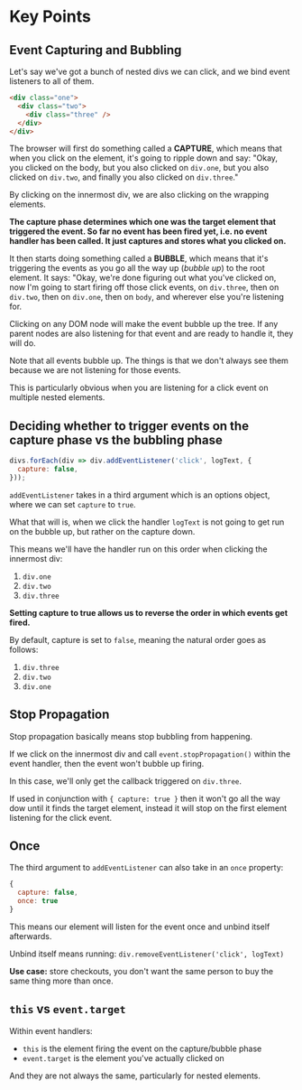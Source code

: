 # Key Points

## Event Capturing and Bubbling

Let's say we've got a bunch of nested divs we can click, and we bind event listeners to all of them.

```html
<div class="one">
  <div class="two">
    <div class="three" />
  </div>
</div>
```

The browser will first do something called a **CAPTURE**, which means that when you click on the element, it's going to ripple down and say: "Okay, you clicked on the body, but you also clicked on `div.one`, but you also clicked on `div.two`, and finally you also clicked on `div.three`."

By clicking on the innermost div, we are also clicking on the wrapping elements.

**The capture phase determines which one was the target element that triggered the event. So far no event has been fired yet, i.e. no event handler has been called. It just captures and stores what you clicked on.**

It then starts doing something called a **BUBBLE**, which means that it's triggering the events as you go all the way up (*bubble up*) to the root element. It says: "Okay, we're done figuring out what you've clicked on, now I'm going to start firing off those click events, on `div.three`, then on `div.two`, then on `div.one`, then on `body`, and wherever else you're listening for.

Clicking on any DOM node will make the event bubble up the tree. If any parent nodes are also listening for that event and are ready to handle it, they will do.

Note that all events bubble up. The things is that we don't always see them because we are not listening for those events.

This is particularly obvious when you are listening for a click event on multiple nested elements.

## Deciding whether to trigger events on the capture phase vs the bubbling phase

```js
divs.forEach(div => div.addEventListener('click', logText, {
  capture: false,
}));
```

`addEventListener` takes in a third argument which is an options object, where we can set `capture` to `true`.

What that will is, when we click the handler `logText` is not going to get run on the bubble up, but rather on the capture down.

This means we'll have the handler run on this order when clicking the innermost div:

1. `div.one`
2. `div.two`
3. `div.three`

**Setting capture to true allows us to reverse the order in which events get fired.**

By default, capture is set to `false`, meaning the natural order goes as follows:

1. `div.three`
2. `div.two`
3. `div.one`

## Stop Propagation

Stop propagation basically means stop bubbling from happening.

If we click on the innermost div and call `event.stopPropagation()` within the event handler, then the event won't bubble up firing.

In this case, we'll only get the callback triggered on `div.three`.

If used in conjunction with `{ capture: true }` then it won't go all the way dow until it finds the target element, instead it will stop on the first element listening for the click event.

## Once

The third argument to `addEventListener` can also take in an `once` property:

```js
{
  capture: false,
  once: true
}
```

This means our element will listen for the event once and unbind itself afterwards.

Unbind itself means running: `div.removeEventListener('click', logText)`

**Use case:** store checkouts, you don't want the same person to buy the same thing more than once.

## `this` vs `event.target`

Within event handlers:

* `this` is the element firing the event on the capture/bubble phase
* `event.target` is the element you've actually clicked on

And they are not always the same, particularly for nested elements.
